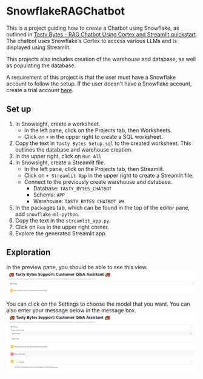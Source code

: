 # SnowflakeRAGChatbot
This is a project guiding how to create a Chatbot using Snowflake, as outlined in [Tasty Bytes - RAG Chatbot Using Cortex and Streamlit quickstart](https://quickstarts.snowflake.com/guide/tasty_bytes_rag_chatbot_using_cortex_and_streamlit). The chatbot uses Snowflake's Cortex to access various LLMs and is displayed using Streamlit.

This projects also includes creation of the warehouse and database, as well as populating the database. 

A requirement of this project is that the user must have a Snowflake account to follow the setup. If the user doesn't have a Snowflake account, create a trial account [here](https://signup.snowflake.com/).

## Set up
1. In Snowsight, create a worksheet.
    - In the left pane, click on the Projects tab, then Worksheets. 
    - Click on `+` in the upper right to create a SQL worksheet. 
2. Copy the text in `Tasty Bytes Setup.sql` to the created worksheet. This outlines the database and warehouse  creation.
3. In the upper right, click on `Run All`
4. In Snowsight, create a Streamlit file.
    - In the left pane, click on the Projects tab, then Streamlit. 
    - Click on `+ Streamlit App` in the upper right to create a Streamlit file.
    - Connect to the previously create warehouse and database.
        - Database: `TASTY_BYTES_CHATBOT`
        - Schema: `APP`
        - Warehouse: `TASTY_BYTES_CHATBOT_WH`
5. In the packages tab, which can be found in the top of the editor pane, add `snowflake-ml-python`.
6. Copy the text in the `streamlit_app.py`.
7. Click on `Run` in the upper right corner.
8. Explore the generated Streamlit app.

## Exploration
In the preview pane, you should be able to see this view.
![Initial View](assets/Chatbot%20Initial%20View.PNG)

You can click on the Settings to choose the model that you want. You can also enter your message below in the message box.
![Sample Question](assets/Sample%20Question.PNG)